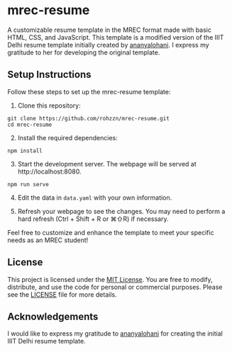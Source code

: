 # mrec-resume

A customizable resume template in the MREC format made with basic HTML, CSS, and JavaScript. This template is a modified version of the IIIT Delhi resume template initially created by [ananyalohani](https://github.com/ananyalohani). I express my gratitude to her for developing the original template.


## Setup Instructions
Follow these steps to set up the mrec-resume template:

1. Clone this repository:

```
git clone https://github.com/rohzzn/mrec-resume.git
cd mrec-resume
```


2. Install the required dependencies:

```
npm install
```

3. Start the development server. The webpage will be served at http://localhost:8080.

```
npm run serve
```


4. Edit the data in `data.yaml` with your own information.

5. Refresh your webpage to see the changes. You may need to perform a hard refresh (Ctrl + Shift + R or ⌘⇧R) if necessary.

Feel free to customize and enhance the template to meet your specific needs as an MREC student!

## License
This project is licensed under the [MIT License](https://opensource.org/licenses/MIT). You are free to modify, distribute, and use the code for personal or commercial purposes. Please see the [LICENSE](https://github.com/[your-username]/mrec-resume/blob/main/LICENSE) file for more details.

## Acknowledgements
I would like to express my gratitude to [ananyalohani](https://github.com/ananyalohani) for creating the initial IIIT Delhi resume template.
